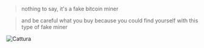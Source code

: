>nothing to say, it's a fake bitcoin miner

>and be careful what you buy because you could find yourself with this type of fake miner

![Cattura](https://user-images.githubusercontent.com/100297632/168149314-3abeaef3-4527-48b4-8d94-334fe80f4f5a.PNG)
